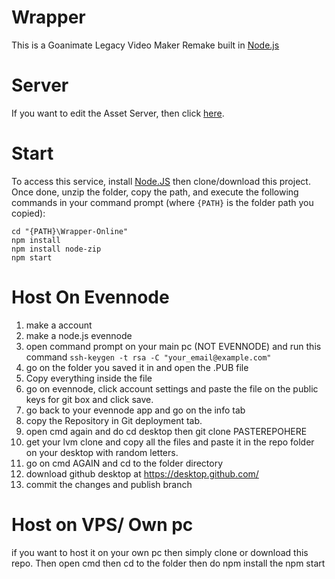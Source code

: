 # Wrapper
This is a Goanimate Legacy Video Maker Remake built in [Node.js](https://nodejs.org/)

# Server
If you want to edit the Asset Server, then click [here](https://github.com/2Epik4u/Wrapper-Online-Assets).

# Start
To access this service, install [Node.JS](https://nodejs.org/en/) then clone/download this project.	Once done, unzip the folder, copy the path, and execute the following commands in your command prompt (where `{PATH}` is the folder path you copied):
```console
cd "{PATH}\Wrapper-Online"
npm install
npm install node-zip
npm start
```

# Host On Evennode
1. make a account
2. make a node.js evennode
3. open command prompt on your main pc (NOT EVENNODE) and run this command ``ssh-keygen -t rsa -C "your_email@example.com"``
4. go on the folder you saved it in and open the .PUB file
5. Copy everything inside the file
6. go on evennode, click account settings and paste the file on the public keys for git box and click save.
7. go back to your evennode app and go on the info tab
8. copy the Repository in Git deployment tab.
9. open cmd again and do cd desktop then git clone PASTEREPOHERE
10. get your lvm clone and copy all the files and paste it in the repo folder on your desktop with random letters.
11. go on cmd AGAIN and cd to the folder directory
12. download github desktop at https://desktop.github.com/
13. commit the changes and publish branch

# Host on VPS/ Own pc
if you want to host it on your own pc then simply clone or download this repo.
Then open cmd then cd to the folder 
then do npm install the npm start
